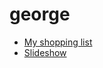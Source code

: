 # george
* [My shopping list](https://mobra-sabi.github.io/george/MyProjects-master/ShoppingList/index.html)
* [Slideshow](https://mobra-sabi.github.io/george/MyProjects-master/SlideShow/index.html)